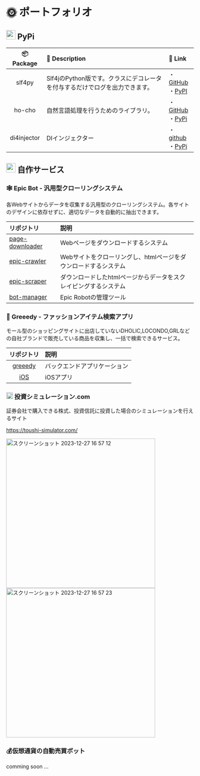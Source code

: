 # 🌞 ポートフォリオ
## <img src="https://seeklogo.com/images/P/pypi-logo-5B953CE804-seeklogo.com.png" height="25" width="25" style="max-width:100%;"> PyPi

| 📦 Package | 📝 Description | 🔗 Link |
|:-------:|:------------|:-------|
| slf4py  | Slf4jのPython版です。クラスにデコレータを付与するだけでログを出力できます。 | ・[GitHub](https://github.com/gtaiyou24/slf4py)<br>・[PyPI](https://pypi.org/project/slf4py/) |
| ho-cho | 自然言語処理を行うためのライブラリ。 | ・[GitHub](https://github.com/gtaiyou24/ho-cho)<br>・[PyPi](https://pypi.org/project/ho-cho/) |
| di4injector | DIインジェクター | ・[github](https://github.com/gtaiyou24/di4injector)<br>・[PyPi](https://pypi.org/project/di4injector/) |

## <img src="https://2.bp.blogspot.com/-Gp2_6OZJ1FQ/XASwZmJF9yI/AAAAAAABQZ0/C8dUDl0e_uEWbDjvwNAo8DArlJX4vIaFwCLcBGAs/s800/computer_programming_man.png" height="25" width="25" style="max-width:100%;"> 自作サービス

### 🕸️ Epic Bot - 汎用型クローリングシステム
各Webサイトからデータを収集する汎用型のクローリングシステム。各サイトのデザインに依存せずに、適切なデータを自動的に抽出できます。

| リポジトリ | 説明 |
|:---------|:-----|
| [page-downloader](https://github.com/gtaiyou24/page-downloader) | Webページをダウンロードするシステム |
| [epic-crawler](https://github.com/gtaiyou24/epic-crawler) | Webサイトをクローリングし、htmlページをダウンロードするシステム |
| [epic-scraper](https://github.com/gtaiyou24/epic-scraper) | ダウンロードしたhtmlページからデータをスクレイピングするシステム |
| [bot-manager](https://github.com/gtaiyou24/bot-manager) | Epic Robotの管理ツール |

### 👚 Greeedy - ファッションアイテム検索アプリ
モール型のショッピングサイトに出店していないDHOLIC,LOCONDO,GRLなどの自社ブランドで販売している商品を収集し、一括で検索できるサービス。

| リポジトリ | 説明 |
|:--------:|:-----|
| [greeedy](https://github.com/gtaiyou24/greeedy) | バックエンドアプリケーション |
| [iOS](https://github.com/gtaiyou24/Greeedy-iOS) | iOSアプリ |

### <img src="https://toushi-simulator.com/logo.png"  height="18" width="18" style="max-width:100%;"> 投資シミュレーション.com
証券会社で購入できる株式、投資信託に投資した場合のシミュレーションを行えるサイト

https://toushi-simulator.com/

<img width="400" alt="スクリーンショット 2023-12-27 16 57 12" src="https://github.com/gtaiyou24/gtaiyou24/assets/10095500/9897e629-18dc-403d-83da-6cbc6bb036b1">

<img width="400" alt="スクリーンショット 2023-12-27 16 57 23" src="https://github.com/gtaiyou24/gtaiyou24/assets/10095500/f9eb06d5-9668-43f6-b5cc-7ba05268257d">


### 💰仮想通貨の自動売買ボット

comming soon ...
